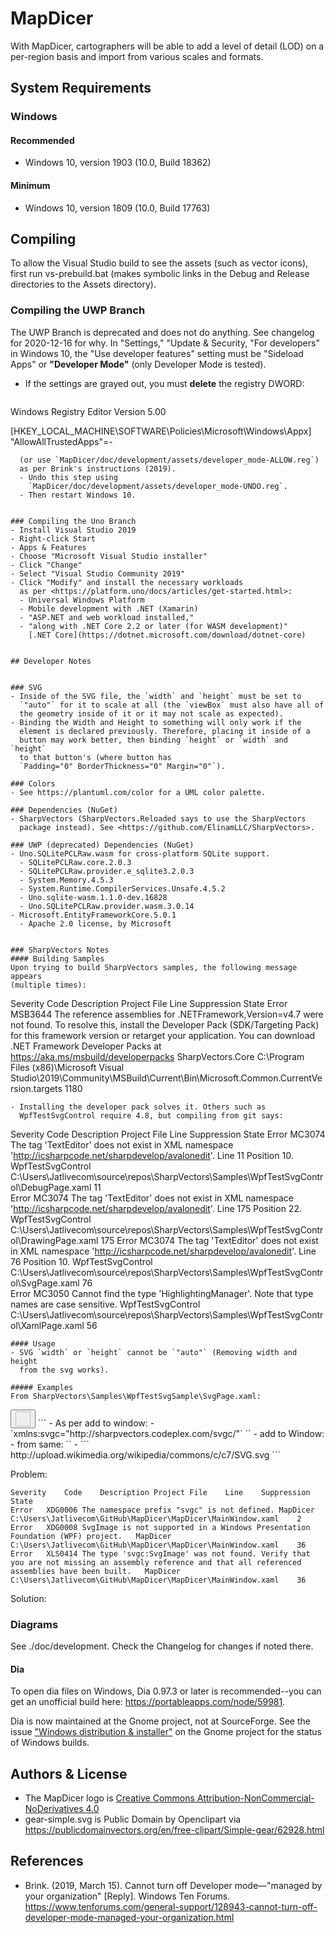 # MapDicer
With MapDicer, cartographers will be able to add a level of detail 
(LOD) on a per-region basis and import from various scales and formats.


## System Requirements
### Windows
#### Recommended
- Windows 10, version 1903 (10.0, Build 18362)

#### Minimum
- Windows 10, version 1809 (10.0, Build 17763)


## Compiling

To allow the Visual Studio build to see the assets (such as vector 
icons), first run vs-prebuild.bat (makes symbolic links in the Debug 
and Release directories to the Assets directory).

### Compiling the UWP Branch
The UWP Branch is deprecated and does not do anything. See changelog 
for 2020-12-16 for why. In "Settings," "Update & Security, "For 
developers" in Windows 10, the "Use developer features" setting must be 
"Sideload Apps" or **"Developer Mode"** (only Developer Mode is 
tested).
- If the settings are grayed out, you must **delete** the registry DWORD:
  ```
Windows Registry Editor Version 5.00

[HKEY_LOCAL_MACHINE\SOFTWARE\Policies\Microsoft\Windows\Appx]
"AllowAllTrustedApps"=-
```
  (or use `MapDicer/doc/development/assets/developer_mode-ALLOW.reg`)
  as per Brink's instructions (2019).
  - Undo this step using
    `MapDicer/doc/development/assets/developer_mode-UNDO.reg`.
  - Then restart Windows 10.


### Compiling the Uno Branch
- Install Visual Studio 2019
- Right-click Start
- Apps & Features
- Choose "Microsoft Visual Studio installer"
- Click "Change"
- Select "Visual Studio Community 2019"
- Click "Modify" and install the necessary workloads
  as per <https://platform.uno/docs/articles/get-started.html>:
  - Universal Windows Platform
  - Mobile development with .NET (Xamarin)
  - "ASP.NET and web workload installed,"
  - "along with .NET Core 2.2 or later (for WASM development)"
    [.NET Core](https://dotnet.microsoft.com/download/dotnet-core)


## Developer Notes


### SVG
- Inside of the SVG file, the `width` and `height` must be set to
  `"auto"` for it to scale at all (the `viewBox` must also have all of
  the geometry inside of it or it may not scale as expected).
- Binding the Width and Height to something will only work if the
  element is declared previously. Therefore, placing it inside of a 
  button may work better, then binding `height` or `width` and `height`
  to that button's (where button has
  `Padding="0" BorderThickness="0" Margin="0"`).

### Colors
- See https://plantuml.com/color for a UML color palette.

### Dependencies (NuGet)
- SharpVectors (SharpVectors.Reloaded says to use the SharpVectors
  package instead). See <https://github.com/ElinamLLC/SharpVectors>.

### UWP (deprecated) Dependencies (NuGet)
- Uno.SQLitePCLRaw.wasm for cross-platform SQLite support.
  - SQLitePCLRaw.core.2.0.3
  - SQLitePCLRaw.provider.e_sqlite3.2.0.3
  - System.Memory.4.5.3
  - System.Runtime.CompilerServices.Unsafe.4.5.2
  - Uno.sqlite-wasm.1.1.0-dev.16828
  - Uno.SQLitePCLRaw.provider.wasm.3.0.14
- Microsoft.EntityFrameworkCore.5.0.1
  - Apache 2.0 license, by Microsoft


### SharpVectors Notes
#### Building Samples
Upon trying to build SharpVectors samples, the following message appears
(multiple times):
```
Severity	Code	Description	Project	File	Line	Suppression State
Error	MSB3644	The reference assemblies for .NETFramework,Version=v4.7 were not found. To resolve this, install the Developer Pack (SDK/Targeting Pack) for this framework version or retarget your application. You can download .NET Framework Developer Packs at https://aka.ms/msbuild/developerpacks	SharpVectors.Core	C:\Program Files (x86)\Microsoft Visual Studio\2019\Community\MSBuild\Current\Bin\Microsoft.Common.CurrentVersion.targets	1180	
```
- Installing the developer pack solves it. Others such as
  WpfTestSvgControl require 4.8, but compiling from git says:
  ```
Severity	Code	Description	Project	File	Line	Suppression State
Error	MC3074	The tag 'TextEditor' does not exist in XML namespace 'http://icsharpcode.net/sharpdevelop/avalonedit'. Line 11 Position 10.	WpfTestSvgControl	C:\Users\Jatlivecom\source\repos\SharpVectors\Samples\WpfTestSvgControl\DebugPage.xaml	11	
Error	MC3074	The tag 'TextEditor' does not exist in XML namespace 'http://icsharpcode.net/sharpdevelop/avalonedit'. Line 175 Position 22.	WpfTestSvgControl	C:\Users\Jatlivecom\source\repos\SharpVectors\Samples\WpfTestSvgControl\DrawingPage.xaml	175	
Error	MC3074	The tag 'TextEditor' does not exist in XML namespace 'http://icsharpcode.net/sharpdevelop/avalonedit'. Line 76 Position 10.	WpfTestSvgControl	C:\Users\Jatlivecom\source\repos\SharpVectors\Samples\WpfTestSvgControl\SvgPage.xaml	76	
Error	MC3050	Cannot find the type 'HighlightingManager'. Note that type names are case sensitive.	WpfTestSvgControl	C:\Users\Jatlivecom\source\repos\SharpVectors\Samples\WpfTestSvgControl\XamlPage.xaml	56	
```
#### Usage
- SVG `width` or `height` cannot be `"auto"` (Removing width and height
  from the svg works).

##### Examples
From SharpVectors\Samples\WpfTestSvgSample\SvgPage.xaml:
```
<Button Click="OnSaveFileClick" ToolTip="Save Svg File">
    <Image Source="{svgc:SvgImage Source=/Images/Save.svg, AppName=WpfTestSvgSample}" Height="24" Width="24"/>
</Button>
```
- As per <https://github.com/ElinamLLC/SharpVectors/blob/master/Docs/Usage.md#Controls>
  add to window:
    - `xmlns:svgc="http://sharpvectors.codeplex.com/svgc/"`
`<Image Source="{svgc:SvgImage Test2.svg, TextAsGeometry=True}"/>`
  - add to Window:
- from same:
  `<Image Source="{svgc:SvgImage {StaticResource WebFile}}"/>`
    - ```
<Window.Resources>
	<ResourceDictionary> 
	    <sys:String x:Key="WebFile">
		http://upload.wikimedia.org/wikipedia/commons/c/c7/SVG.svg
	    </sys:String>
	</ResourceDictionary>
    </Window.Resources>
```

Problem:
```
Severity	Code	Description	Project	File	Line	Suppression State
Error	XDG0006	The namespace prefix "svgc" is not defined.	MapDicer	C:\Users\Jatlivecom\GitHub\MapDicer\MapDicer\MainWindow.xaml	2	
Error	XDG0008	SvgImage is not supported in a Windows Presentation Foundation (WPF) project.	MapDicer	C:\Users\Jatlivecom\GitHub\MapDicer\MapDicer\MainWindow.xaml	36	
Error	XLS0414	The type 'svgc:SvgImage' was not found. Verify that you are not missing an assembly reference and that all referenced assemblies have been built.	MapDicer	C:\Users\Jatlivecom\GitHub\MapDicer\MapDicer\MainWindow.xaml	36	
```

Solution:


### Diagrams
See ./doc/development.
Check the Changelog for changes if noted there.

#### Dia
To open dia files on Windows, Dia 0.97.3 or later is recommended--you
can get an unofficial build here: <https://portableapps.com/node/59981>.

Dia is now maintained at the Gnome project, not at SourceForge.
See the issue ["Windows distribution &
installer"](https://gitlab.gnome.org/neduard/dia/-/issues/3) on
the Gnome project for the status of Windows builds.


## Authors & License
- The MapDicer logo is [Creative Commons
  Attribution-NonCommercial-NoDerivatives
  4.0](http://creativecommons.org/licenses/by-nc-nd/4.0/)
- gear-simple.svg is Public Domain by Openclipart via
  https://publicdomainvectors.org/en/free-clipart/Simple-gear/62928.html


## References
- Brink. (2019, March 15). Cannot turn off Developer mode—"managed by
  your organization" [Reply]. Windows Ten Forums. 
  https://www.tenforums.com/general-support/128943-cannot-turn-off-developer-mode-managed-your-organization.html
